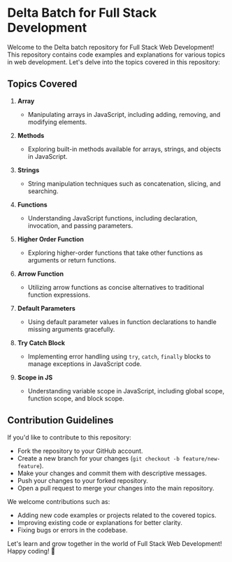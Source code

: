 # Delta Batch for Full Stack Development

Welcome to the Delta batch repository for Full Stack Web Development! This repository contains code examples and explanations for various topics in web development. Let's delve into the topics covered in this repository:

## Topics Covered

1. **Array**
   - Manipulating arrays in JavaScript, including adding, removing, and modifying elements.

2. **Methods**
   - Exploring built-in methods available for arrays, strings, and objects in JavaScript.

3. **Strings**
   - String manipulation techniques such as concatenation, slicing, and searching.

4. **Functions**
   - Understanding JavaScript functions, including declaration, invocation, and passing parameters.

5. **Higher Order Function**
   - Exploring higher-order functions that take other functions as arguments or return functions.

6. **Arrow Function**
   - Utilizing arrow functions as concise alternatives to traditional function expressions.

7. **Default Parameters**
   - Using default parameter values in function declarations to handle missing arguments gracefully.

8. **Try Catch Block**
   - Implementing error handling using `try`, `catch`, `finally` blocks to manage exceptions in JavaScript code.

9. **Scope in JS**
   - Understanding variable scope in JavaScript, including global scope, function scope, and block scope.

## Contribution Guidelines

If you'd like to contribute to this repository:
- Fork the repository to your GitHub account.
- Create a new branch for your changes (`git checkout -b feature/new-feature`).
- Make your changes and commit them with descriptive messages.
- Push your changes to your forked repository.
- Open a pull request to merge your changes into the main repository.

We welcome contributions such as:
- Adding new code examples or projects related to the covered topics.
- Improving existing code or explanations for better clarity.
- Fixing bugs or errors in the codebase.

Let's learn and grow together in the world of Full Stack Web Development! Happy coding! 🚀
